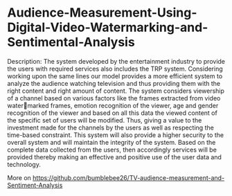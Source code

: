 # Audience-Measurement-Using-Digital-Video-Watermarking-and-Sentimental-Analysis

Description:
The system developed by the entertainment industry to provide
the users with required services also includes the TRP system. Considering
working upon the same lines our model provides a more efficient system to
analyze the audience watching television and thus providing them with the
right content and right amount of content. The system considers viewership of
a channel based on various factors like the frames extracted from video watermarked frames, emotion recognition of the viewer, age and gender recognition
of the viewer and based on all this data the viewed content of the specific
set of users will be modified. Thus, giving a value to the investment made
for the channels by the users as well as respecting the time-based constraint.
This system will also provide a higher security to the overall system and will
maintain the integrity of the system. Based on the complete data collected
from the users, then accordingly services will be provided thereby making an
effective and positive use of the user data and technology.

More on https://github.com/bumblebee26/TV-audience-measurement-and-Sentiment-Analysis
